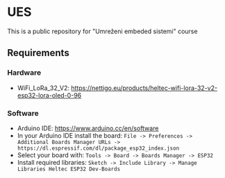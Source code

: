 # UES
This is a public repository for "Umreženi embeded sistemi" course 

## Requirements 

### Hardware
* WiFi_LoRa_32_V2: https://nettigo.eu/products/heltec-wifi-lora-32-v2-esp32-lora-oled-0-96

### Software
* Arduino IDE: https://www.arduino.cc/en/software
* In your Arduino IDE install the board:  ```File -> Preferences -> Additional Boards Manager URLs -> https://dl.espressif.com/dl/package_esp32_index.json```
* Select your board with: ```Tools -> Board -> Boards Manager -> ESP32```
* Install required libraries: ```Sketch -> Include Library -> Manage Libraries Heltec ESP32 Dev-Boards```


